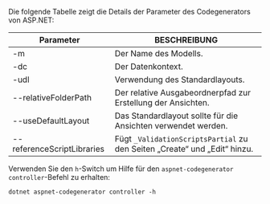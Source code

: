 Die folgende Tabelle zeigt die Details der Parameter des Codegenerators von ASP.NET:

| Parameter               | BESCHREIBUNG|
| ----------------- | ------------ |
| -m  | Der Name des Modells. |
| -dc  | Der Datenkontext. |
| -udl | Verwendung des Standardlayouts. |
| --relativeFolderPath | Der relative Ausgabeordnerpfad zur Erstellung der Ansichten. |
| --useDefaultLayout | Das Standardlayout sollte für die Ansichten verwendet werden. |
| --referenceScriptLibraries | Fügt `_ValidationScriptsPartial` zu den Seiten „Create“ und „Edit“ hinzu. |

Verwenden Sie den `h`-Switch um Hilfe für den `aspnet-codegenerator controller`-Befehl zu erhalten:

```console
dotnet aspnet-codegenerator controller -h
```